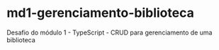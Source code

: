 # md1-gerenciamento-biblioteca
Desafio do módulo 1 - TypeScript - CRUD para gerenciamento de uma biblioteca
